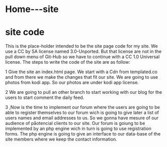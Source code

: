 # Home---site
site code
=========


This is the place-holder intended to be the site page code for my site.
We use a CC by SA license named 3.0-Unported.
But that license are not in the pull down menu of Git-Hub so we have to
continue with a CC 1.0 Universal license.
The steps to write the code of the site are as follow:

1 Give the site an index.html page. We start with a Cdn from templated.co
  and from there we make the changes that fit our site. We are going to use
  photos from kodi app. So our photos are under kodi app license.

2 We are going to pull an other branch to start working with our blog for
  the users to start comment the daily feed.
  
3 ,Now is the time to implement our forum where the users are going to be
  able to register themselves to our forum wich is going to give later a 
  list of users names and email addresses to us. So we gonna have mesure 
  of our audience of påotencial clients to our site. Our forum is goiung to
  be implemented by an php engine wich in turn is going to use registration
  forms. The php engine is going to give an interface to our data-base of
  the site members where we keep the contact information.
